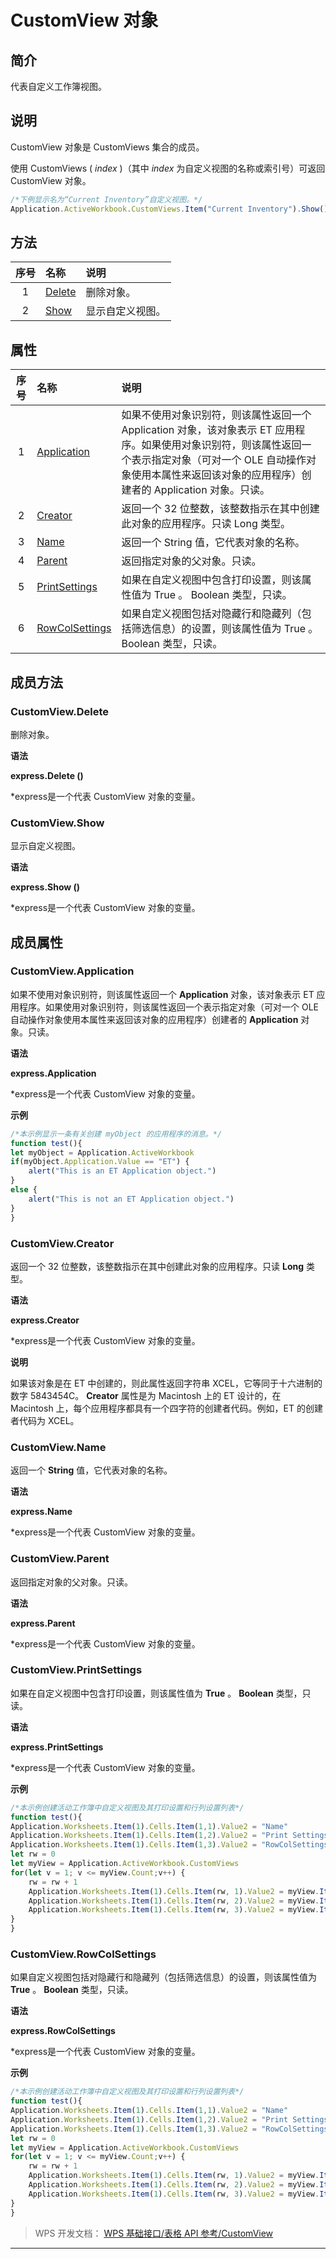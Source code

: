 # CustomView 对象

## 简介

代表自定义工作簿视图。

## 说明

CustomView 对象是 CustomViews 集合的成员。

使用 CustomViews ( *index* )（其中 *index* 为自定义视图的名称或索引号）可返回 CustomView 对象。

``` JavaScript
/*下例显示名为“Current Inventory”自定义视图。*/
Application.ActiveWorkbook.CustomViews.Item("Current Inventory").Show()
```

## 方法

| 序号 | 名称                         | 说明             |
|:----:|:-----------------------------|:-----------------|
|  1   | [Delete](#CustomView.Delete) | 删除对象。       |
|  2   | [Show](#CustomView.Show)     | 显示自定义视图。 |

## 属性

| 序号 | 名称                                         | 说明                                                                                                                                                                                                                            |
|:----:|:---------------------------------------------|:--------------------------------------------------------------------------------------------------------------------------------------------------------------------------------------------------------------------------------|
|  1   | [Application](#CustomView.Application)       | 如果不使用对象识别符，则该属性返回一个 Application 对象，该对象表示 ET 应用程序。如果使用对象识别符，则该属性返回一个表示指定对象（可对一个 OLE 自动操作对象使用本属性来返回该对象的应用程序）创建者的 Application 对象。只读。 |
|  2   | [Creator](#CustomView.Creator)               | 返回一个 32 位整数，该整数指示在其中创建此对象的应用程序。只读 Long 类型。                                                                                                                                                      |
|  3   | [Name](#CustomView.Name)                     | 返回一个 String 值，它代表对象的名称。                                                                                                                                                                                          |
|  4   | [Parent](#CustomView.Parent)                 | 返回指定对象的父对象。只读。                                                                                                                                                                                                    |
|  5   | [PrintSettings](#CustomView.PrintSettings)   | 如果在自定义视图中包含打印设置，则该属性值为 True 。 Boolean 类型，只读。                                                                                                                                                       |
|  6   | [RowColSettings](#CustomView.RowColSettings) | 如果自定义视图包括对隐藏行和隐藏列（包括筛选信息）的设置，则该属性值为 True 。 Boolean 类型，只读。                                                                                                                             |

## 成员方法

### CustomView.Delete

删除对象。

**语法**

**express.Delete ()**

\*express是一个代表 CustomView 对象的变量。

### CustomView.Show

显示自定义视图。

**语法**

**express.Show ()**

\*express是一个代表 CustomView 对象的变量。

## 成员属性

### CustomView.Application

如果不使用对象识别符，则该属性返回一个 **Application** 对象，该对象表示 ET 应用程序。如果使用对象识别符，则该属性返回一个表示指定对象（可对一个 OLE 自动操作对象使用本属性来返回该对象的应用程序）创建者的 **Application** 对象。只读。

**语法**

**express.Application**

\*express是一个代表 CustomView 对象的变量。

**示例**

``` JavaScript
/*本示例显示一条有关创建 myObject 的应用程序的消息。*/
function test(){
let myObject = Application.ActiveWorkbook
if(myObject.Application.Value == "ET") {
    alert("This is an ET Application object.")
}
else {
    alert("This is not an ET Application object.")
}
}
```

### CustomView.Creator

返回一个 32 位整数，该整数指示在其中创建此对象的应用程序。只读 **Long** 类型。

**语法**

**express.Creator**

\*express是一个代表 CustomView 对象的变量。

**说明**

如果该对象是在 ET 中创建的，则此属性返回字符串 XCEL，它等同于十六进制的数字 5843454C。 **Creator** 属性是为 Macintosh 上的 ET 设计的，在 Macintosh 上，每个应用程序都具有一个四字符的创建者代码。例如，ET 的创建者代码为 XCEL。

### CustomView.Name

返回一个 **String** 值，它代表对象的名称。

**语法**

**express.Name**

\*express是一个代表 CustomView 对象的变量。

### CustomView.Parent

返回指定对象的父对象。只读。

**语法**

**express.Parent**

\*express是一个代表 CustomView 对象的变量。

### CustomView.PrintSettings

如果在自定义视图中包含打印设置，则该属性值为 **True** 。 **Boolean** 类型，只读。

**语法**

**express.PrintSettings**

\*express是一个代表 CustomView 对象的变量。

**示例**

``` JavaScript
/*本示例创建活动工作簿中自定义视图及其打印设置和行列设置列表*/
function test(){
Application.Worksheets.Item(1).Cells.Item(1,1).Value2 = "Name"
Application.Worksheets.Item(1).Cells.Item(1,2).Value2 = "Print Settings"
Application.Worksheets.Item(1).Cells.Item(1,3).Value2 = "RowColSettings"
let rw = 0
let myView = Application.ActiveWorkbook.CustomViews
for(let v = 1; v <= myView.Count;v++) {
    rw = rw + 1
    Application.Worksheets.Item(1).Cells.Item(rw, 1).Value2 = myView.Item(v).Name
    Application.Worksheets.Item(1).Cells.Item(rw, 2).Value2 = myView.Item(v).PrintSettings
    Application.Worksheets.Item(1).Cells.Item(rw, 3).Value2 = myView.Item(v).RowColSettings
}
}
```

### CustomView.RowColSettings

如果自定义视图包括对隐藏行和隐藏列（包括筛选信息）的设置，则该属性值为 **True** 。 **Boolean** 类型，只读。

**语法**

**express.RowColSettings**

\*express是一个代表 CustomView 对象的变量。

**示例**

``` JavaScript
/*本示例创建活动工作簿中自定义视图及其打印设置和行列设置列表*/
function test(){
Application.Worksheets.Item(1).Cells.Item(1,1).Value2 = "Name"
Application.Worksheets.Item(1).Cells.Item(1,2).Value2 = "Print Settings"
Application.Worksheets.Item(1).Cells.Item(1,3).Value2 = "RowColSettings"
let rw = 0
let myView = Application.ActiveWorkbook.CustomViews
for(let v = 1; v <= myView.Count;v++) {
    rw = rw + 1
    Application.Worksheets.Item(1).Cells.Item(rw, 1).Value2 = myView.Item(v).Name
    Application.Worksheets.Item(1).Cells.Item(rw, 2).Value2 = myView.Item(v).PrintSettings
    Application.Worksheets.Item(1).Cells.Item(rw, 3).Value2 = myView.Item(v).RowColSettings
}
}
```

> WPS 开发文档： [WPS 基础接口/表格 API 参考/CustomView](https://qn.cache.wpscdn.cn/encs/doc/office_v19/index.htm)

------------------------------------------------------------------------
